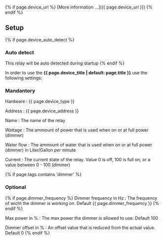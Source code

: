 {% if page.device_url %}
[More information ...]({{ page.device_url }})
{% endif %}
## Setup

{% if page.device_auto_detect %}
### Auto detect
This relay will be auto detected during startup
{% endif %}

In order to use the **{{ page.device_title | default: page.title }}** use the following settings:

### Mandantory

Hardware
: {{ page.device_type }}

Address
: {{ page.device_address }}

Name
: The name of the relay

Wattage
: The ammount of power that is used when on or at full power (dimmer)

Water flow
: The ammount of water that is used when on or at full power (dimmer) in Liter/Gallon per minute

Current
: The current state of the relay. Value 0 is off, 100 is full on, or a value between 0 - 100 (dimmer)

{% if page.tags contains 'dimmer' %}
### Optional
{% if page.dimmer_frequency %}
Dimmer frequency in Hz
: The frequency of wicht the dimmer is working on. Default {{ page.dimmer_frequency }}
{% endif %}

Max power in %
: The max power the dimmer is allowed to use. Default 100

Dimmer offset in %
: An offset value that is reduced from the actual value. Default 0
{% endif %}
